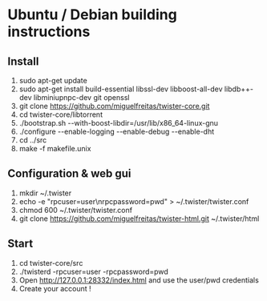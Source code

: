 # Ubuntu / Debian building instructions

## Install

1. sudo apt-get update
1. sudo apt-get install build-essential libssl-dev libboost-all-dev libdb++-dev libminiupnpc-dev git openssl
1. git clone https://github.com/miguelfreitas/twister-core.git
1. cd twister-core/libtorrent
1. ./bootstrap.sh --with-boost-libdir=/usr/lib/x86_64-linux-gnu
1. ./configure --enable-logging --enable-debug --enable-dht
1. cd ../src
1. make -f makefile.unix

## Configuration & web gui

1. mkdir ~/.twister
1. echo -e "rpcuser=user\nrpcpassword=pwd" > ~/.twister/twister.conf
1. chmod 600 ~/.twister/twister.conf
1. git clone https://github.com/miguelfreitas/twister-html.git ~/.twister/html

## Start

1. cd twister-core/src
1. ./twisterd -rpcuser=user -rpcpassword=pwd
1. Open http://127.0.0.1:28332/index.html and use the user/pwd credentials
1. Create your account !
